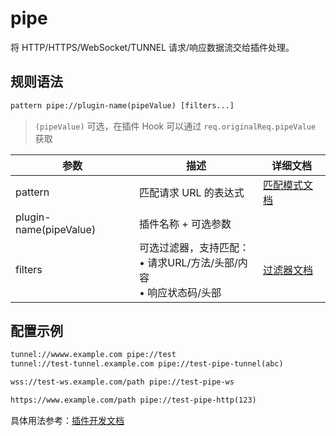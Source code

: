 # pipe
将 HTTP/HTTPS/WebSocket/TUNNEL 请求/响应数据流交给插件处理。

## 规则语法
``` txt
pattern pipe://plugin-name(pipeValue) [filters...]
```
> `(pipeValue)` 可选，在插件 Hook 可以通过 `req.originalReq.pipeValue` 获取

| 参数    | 描述                                                         | 详细文档                  |
| ------- | ------------------------------------------------------------ | ------------------------- |
| pattern | 匹配请求 URL 的表达式                                        | [匹配模式文档](./pattern) |
| plugin-name(pipeValue)   | 插件名称 + 可选参数 |    |
| filters | 可选过滤器，支持匹配：<br/>• 请求URL/方法/头部/内容<br/>• 响应状态码/头部 | [过滤器文档](./filters) |

## 配置示例
``` txt
tunnel://wwww.example.com pipe://test
tunnel://test-tunnel.example.com pipe://test-pipe-tunnel(abc)

wss://test-ws.example.com/path pipe://test-pipe-ws

https://www.example.com/path pipe://test-pipe-http(123)

```

具体用法参考：[插件开发文档](../extensions/dev.md#pipe)
